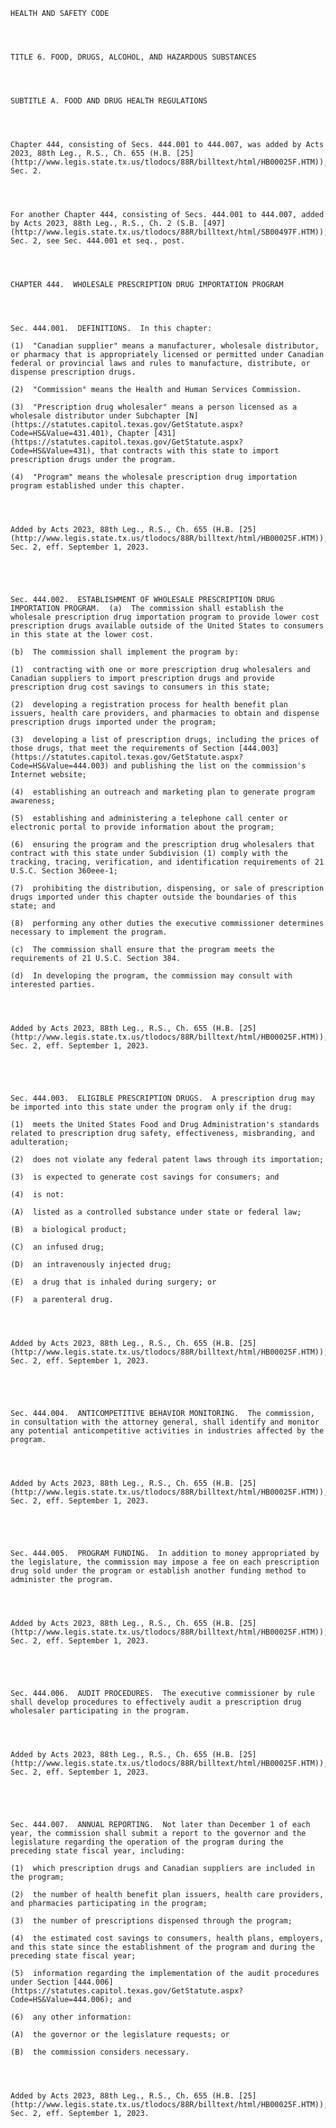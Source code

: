 ﻿
    
    
    	
    					
    
    
    HEALTH AND SAFETY CODE
    
      
    
    
    TITLE 6. FOOD, DRUGS, ALCOHOL, AND HAZARDOUS SUBSTANCES
    
      
    
    
    SUBTITLE A. FOOD AND DRUG HEALTH REGULATIONS
    
      
    
    
    Chapter 444, consisting of Secs. 444.001 to 444.007, was added by Acts 2023, 88th Leg., R.S., Ch. 655 (H.B. [25](http://www.legis.state.tx.us/tlodocs/88R/billtext/html/HB00025F.HTM)), Sec. 2.
    
      
    
    
    For another Chapter 444, consisting of Secs. 444.001 to 444.007, added by Acts 2023, 88th Leg., R.S., Ch. 2 (S.B. [497](http://www.legis.state.tx.us/tlodocs/88R/billtext/html/SB00497F.HTM)), Sec. 2, see Sec. 444.001 et seq., post.
    
      
    
    
    CHAPTER 444.  WHOLESALE PRESCRIPTION DRUG IMPORTATION PROGRAM
    
      
    
    
    Sec. 444.001.  DEFINITIONS.  In this chapter:
    
    (1)  "Canadian supplier" means a manufacturer, wholesale distributor, or pharmacy that is appropriately licensed or permitted under Canadian federal or provincial laws and rules to manufacture, distribute, or dispense prescription drugs.
    
    (2)  "Commission" means the Health and Human Services Commission.
    
    (3)  "Prescription drug wholesaler" means a person licensed as a wholesale distributor under Subchapter [N](https://statutes.capitol.texas.gov/GetStatute.aspx?Code=HS&Value=431.401), Chapter [431](https://statutes.capitol.texas.gov/GetStatute.aspx?Code=HS&Value=431), that contracts with this state to import prescription drugs under the program.
    
    (4)  "Program" means the wholesale prescription drug importation program established under this chapter.
    
    
    
    
    Added by Acts 2023, 88th Leg., R.S., Ch. 655 (H.B. [25](http://www.legis.state.tx.us/tlodocs/88R/billtext/html/HB00025F.HTM)), Sec. 2, eff. September 1, 2023.
    
    
    
    
    
    Sec. 444.002.  ESTABLISHMENT OF WHOLESALE PRESCRIPTION DRUG IMPORTATION PROGRAM.  (a)  The commission shall establish the wholesale prescription drug importation program to provide lower cost prescription drugs available outside of the United States to consumers in this state at the lower cost.
    
    (b)  The commission shall implement the program by:
    
    (1)  contracting with one or more prescription drug wholesalers and Canadian suppliers to import prescription drugs and provide prescription drug cost savings to consumers in this state;
    
    (2)  developing a registration process for health benefit plan issuers, health care providers, and pharmacies to obtain and dispense prescription drugs imported under the program;
    
    (3)  developing a list of prescription drugs, including the prices of those drugs, that meet the requirements of Section [444.003](https://statutes.capitol.texas.gov/GetStatute.aspx?Code=HS&Value=444.003) and publishing the list on the commission's Internet website;
    
    (4)  establishing an outreach and marketing plan to generate program awareness;
    
    (5)  establishing and administering a telephone call center or electronic portal to provide information about the program;
    
    (6)  ensuring the program and the prescription drug wholesalers that contract with this state under Subdivision (1) comply with the tracking, tracing, verification, and identification requirements of 21 U.S.C. Section 360eee-1;
    
    (7)  prohibiting the distribution, dispensing, or sale of prescription drugs imported under this chapter outside the boundaries of this state; and
    
    (8)  performing any other duties the executive commissioner determines necessary to implement the program.
    
    (c)  The commission shall ensure that the program meets the requirements of 21 U.S.C. Section 384.
    
    (d)  In developing the program, the commission may consult with interested parties.
    
    
    
    
    Added by Acts 2023, 88th Leg., R.S., Ch. 655 (H.B. [25](http://www.legis.state.tx.us/tlodocs/88R/billtext/html/HB00025F.HTM)), Sec. 2, eff. September 1, 2023.
    
    
    
    
    
    Sec. 444.003.  ELIGIBLE PRESCRIPTION DRUGS.  A prescription drug may be imported into this state under the program only if the drug:
    
    (1)  meets the United States Food and Drug Administration's standards related to prescription drug safety, effectiveness, misbranding, and adulteration;
    
    (2)  does not violate any federal patent laws through its importation;
    
    (3)  is expected to generate cost savings for consumers; and
    
    (4)  is not:
    
    (A)  listed as a controlled substance under state or federal law;
    
    (B)  a biological product;
    
    (C)  an infused drug;
    
    (D)  an intravenously injected drug;
    
    (E)  a drug that is inhaled during surgery; or
    
    (F)  a parenteral drug.
    
    
    
    
    Added by Acts 2023, 88th Leg., R.S., Ch. 655 (H.B. [25](http://www.legis.state.tx.us/tlodocs/88R/billtext/html/HB00025F.HTM)), Sec. 2, eff. September 1, 2023.
    
    
    
    
    
    Sec. 444.004.  ANTICOMPETITIVE BEHAVIOR MONITORING.  The commission, in consultation with the attorney general, shall identify and monitor any potential anticompetitive activities in industries affected by the program.
    
    
    
    
    Added by Acts 2023, 88th Leg., R.S., Ch. 655 (H.B. [25](http://www.legis.state.tx.us/tlodocs/88R/billtext/html/HB00025F.HTM)), Sec. 2, eff. September 1, 2023.
    
    
    
    
    
    Sec. 444.005.  PROGRAM FUNDING.  In addition to money appropriated by the legislature, the commission may impose a fee on each prescription drug sold under the program or establish another funding method to administer the program.
    
    
    
    
    Added by Acts 2023, 88th Leg., R.S., Ch. 655 (H.B. [25](http://www.legis.state.tx.us/tlodocs/88R/billtext/html/HB00025F.HTM)), Sec. 2, eff. September 1, 2023.
    
    
    
    
    
    Sec. 444.006.  AUDIT PROCEDURES.  The executive commissioner by rule shall develop procedures to effectively audit a prescription drug wholesaler participating in the program.
    
    
    
    
    Added by Acts 2023, 88th Leg., R.S., Ch. 655 (H.B. [25](http://www.legis.state.tx.us/tlodocs/88R/billtext/html/HB00025F.HTM)), Sec. 2, eff. September 1, 2023.
    
    
    
    
    
    Sec. 444.007.  ANNUAL REPORTING.  Not later than December 1 of each year, the commission shall submit a report to the governor and the legislature regarding the operation of the program during the preceding state fiscal year, including:
    
    (1)  which prescription drugs and Canadian suppliers are included in the program;
    
    (2)  the number of health benefit plan issuers, health care providers, and pharmacies participating in the program;
    
    (3)  the number of prescriptions dispensed through the program;
    
    (4)  the estimated cost savings to consumers, health plans, employers, and this state since the establishment of the program and during the preceding state fiscal year;
    
    (5)  information regarding the implementation of the audit procedures under Section [444.006](https://statutes.capitol.texas.gov/GetStatute.aspx?Code=HS&Value=444.006); and
    
    (6)  any other information:
    
    (A)  the governor or the legislature requests; or
    
    (B)  the commission considers necessary.
    
    
    
    
    Added by Acts 2023, 88th Leg., R.S., Ch. 655 (H.B. [25](http://www.legis.state.tx.us/tlodocs/88R/billtext/html/HB00025F.HTM)), Sec. 2, eff. September 1, 2023.
    
    
    
    
    				
